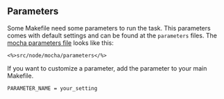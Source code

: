 ## Parameters

Some Makefile need some parameters to run the task. This parameters comes with default settings and can be found at the `parameters` files. The [mocha parameters file](https://github.com/subtub/common-makefiles/blob/master/src/node/mocha/parameters) looks like this:

```
<%>src/node/mocha/parameters</%>
```

If you want to customize a parameter, add the parameter to your main Makefile.

```
PARAMETER_NAME = your_setting
```
